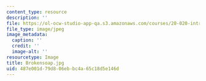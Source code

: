 ```yaml
---
content_type: resource
description: ''
file: https://ol-ocw-studio-app-qa.s3.amazonaws.com/courses/20-020-introduction-to-biological-engineering-design-spring-2009/487e001d79d806ebbc4a65c18d5e146d_Brokensoap.jpg
file_type: image/jpeg
image_metadata:
  caption: ''
  credit: ''
  image-alt: ''
resourcetype: Image
title: Brokensoap.jpg
uid: 487e001d-79d8-06eb-bc4a-65c18d5e146d
---
```

